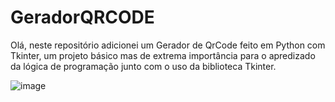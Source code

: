 # GeradorQRCODE

Olá, neste repositório adicionei um Gerador de QrCode feito em Python com Tkinter, um projeto básico mas de extrema importância para o apredizado da lógica de programação junto com o uso da biblioteca Tkinter.

![image](https://github.com/nicolasdonada/GeradorQRCODE/assets/93623446/3a561b1e-3b4a-476e-8aef-fd4e7cc53419)
